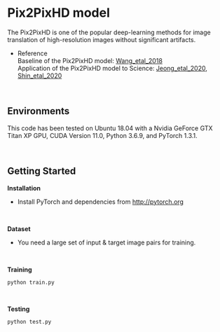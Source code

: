 Pix2PixHD model
===============
The Pix2PixHD is one of the popular deep-learning methods for image translation of high-resolution images without significant artifacts.

* Reference <br/>
    Baseline of the Pix2PixHD model: [Wang_etal_2018](https://arxiv.org/abs/1711.11585) <br/>
    Application of the Pix2PixHD model to Science: [Jeong_etal_2020](https://iopscience.iop.org/article/10.3847/2041-8213/abc255), [Shin_etal_2020](https://iopscience.iop.org/article/10.3847/2041-8213/ab9085)  <br/>

<br/>

Environments
------------
This code has been tested on Ubuntu 18.04 with a Nvidia GeForce GTX Titan XP GPU, CUDA Version 11.0, Python 3.6.9, and PyTorch 1.3.1.

<br/>

Getting Started
------------

**Installation**    
* Install PyTorch and dependencies from http://pytorch.org

<br/>

**Dataset**       
* You need a large set of input & target image pairs for training.

<br/>

**Training**    

    python train.py


<br/>

**Testing**     
    
    python test.py
